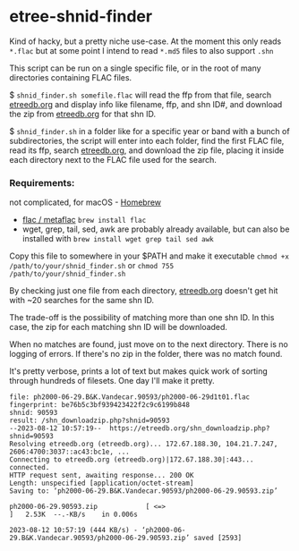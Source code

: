 # etree-shnid-finder

Kind of hacky, but a pretty niche use-case. At the moment this only reads `*.flac` but at some point I intend to read `*.md5` files to also support `.shn`

This script can be run on a single specific file, or in the root of many
directories containing FLAC files.

$ `shnid_finder.sh somefile.flac` will read the ffp from that file, search [etreedb.org](https://etreedb.org) and display info like filename, ffp, and shn ID#, and download the zip from [etreedb.org](https://etreedb.org) for that shn ID.

$ `shnid_finder.sh` in a folder like for a specific year or band with a bunch
of subdirectories, the script will enter into each folder, find the first FLAC
file, read its ffp, search [etreedb.org](https://etreedb.org), and download the zip file,
placing it inside each directory next to the FLAC file used for the search.

### Requirements:
not complicated, for macOS - [Homebrew](https://brew.sh) 
- [flac / metaflac](https://xiph.org/flac/documentation_tools_metaflac.html) `brew install flac`
- wget, grep, tail, sed, awk are probably already available, but can also be
installed with `brew install wget grep tail sed awk`

Copy this file to somewhere in your $PATH and make it executable
`chmod +x /path/to/your/shnid_finder.sh` or `chmod 755 /path/to/your/shnid_finder.sh`

By checking just one file from each directory, [etreedb.org](https://etreedb.org) doesn't get hit with ~20 searches for the same shn ID.

The trade-off is the possibility of matching more than one shn ID. In this case, the zip for each matching shn ID will be downloaded.

When no matches are found, just move on to the next directory. There is no logging of errors. If there's no zip in the folder, there was no match found.

It's pretty verbose, prints a lot of text but makes quick work of sorting through hundreds of filesets. One day I'll make it pretty.

```
file: ph2000-06-29.B&K.Vandecar.90593/ph2000-06-29d1t01.flac
fingerprint: be76b5c3bf939423422f2c9c6199b848
shnid: 90593
result: /shn_downloadzip.php?shnid=90593
--2023-08-12 10:57:19--  https://etreedb.org/shn_downloadzip.php?shnid=90593
Resolving etreedb.org (etreedb.org)... 172.67.188.30, 104.21.7.247, 2606:4700:3037::ac43:bc1e, ...
Connecting to etreedb.org (etreedb.org)|172.67.188.30|:443... connected.
HTTP request sent, awaiting response... 200 OK
Length: unspecified [application/octet-stream]
Saving to: ‘ph2000-06-29.B&K.Vandecar.90593/ph2000-06-29.90593.zip’

ph2000-06-29.90593.zip            [ <=>                                              ]   2.53K  --.-KB/s    in 0.006s

2023-08-12 10:57:19 (444 KB/s) - ‘ph2000-06-29.B&K.Vandecar.90593/ph2000-06-29.90593.zip’ saved [2593]
```
